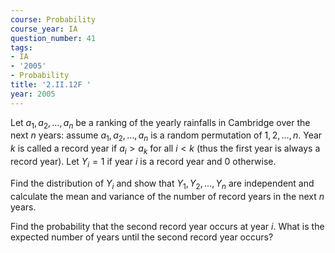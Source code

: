 ```yaml
---
course: Probability
course_year: IA
question_number: 41
tags:
- IA
- '2005'
- Probability
title: '2.II.12F '
year: 2005
---
```



Let $a_{1}, a_{2}, \ldots, a_{n}$ be a ranking of the yearly rainfalls in Cambridge over the next $n$ years: assume $a_{1}, a_{2}, \ldots, a_{n}$ is a random permutation of $1,2, \ldots, n$. Year $k$ is called a record year if $a_{i}>a_{k}$ for all $i<k$ (thus the first year is always a record year). Let $Y_{i}=1$ if year $i$ is a record year and 0 otherwise.

Find the distribution of $Y_{i}$ and show that $Y_{1}, Y_{2}, \ldots, Y_{n}$ are independent and calculate the mean and variance of the number of record years in the next $n$ years.

Find the probability that the second record year occurs at year $i$. What is the expected number of years until the second record year occurs?